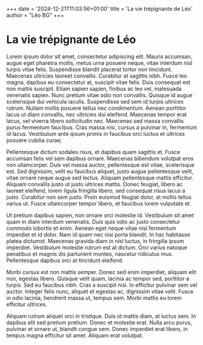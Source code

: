 +++
date = '2024-12-21T11:03:56+01:00'
title = 'La vie trépignante de Léo'
author = "Léo BG"
+++

# La vie trépignante de Léo

Lorem ipsum dolor sit amet, consectetur adipiscing elit. Mauris accumsan, augue eget pharetra mollis, metus urna posuere neque, vitae interdum nisl turpis vitae felis. Suspendisse blandit placerat tortor non tincidunt. Maecenas ultricies laoreet convallis. Curabitur at sagittis nibh. Fusce leo magna, dapibus eu consectetur at, suscipit vitae felis. Duis consequat est non mattis suscipit. Etiam sapien sapien, finibus ac leo vel, malesuada venenatis sapien. Nunc pretium vitae odio non convallis. Quisque id augue scelerisque dui vehicula iaculis. Suspendisse sed sem id turpis ultrices rutrum. Nullam mollis posuere tellus nec condimentum. Aenean porttitor lacus ut diam convallis, nec ultricies dui eleifend. Maecenas tempor erat lacus, vel viverra libero sollicitudin nec. Maecenas sed massa convallis purus fermentum faucibus. Cras massa nisi, cursus a pulvinar in, fermentum id lacus. Vestibulum ante ipsum primis in faucibus orci luctus et ultrices posuere cubilia curae;

Pellentesque dictum sodales risus, et dapibus quam sagittis et. Fusce accumsan felis vel sem dapibus ornare. Maecenas bibendum volutpat eros non ullamcorper. Duis vel massa auctor, pellentesque est vitae, scelerisque est. Sed dignissim, velit eu faucibus aliquet, justo augue pellentesque velit, vitae ornare neque augue sed lectus. Aliquam pellentesque mattis efficitur. Aliquam convallis justo ut justo ultrices mattis. Donec feugiat, libero ac laoreet eleifend, lorem ligula fringilla libero, sed consequat risus lacus a justo. Curabitur non sem justo. Proin euismod feugiat dolor, at mollis tellus varius ut. Fusce ullamcorper tempor libero, et faucibus lorem vulputate et.

Ut pretium dapibus sapien, non ornare orci molestie id. Vestibulum sit amet quam in diam interdum venenatis. Duis quis odio ac justo consectetur commodo lobortis et enim. Aenean eget neque vitae nisi fermentum imperdiet et id dolor. Nam id quam nec nisi porta blandit. In hac habitasse platea dictumst. Maecenas gravida diam in nisl luctus, in fringilla ipsum imperdiet. Vestibulum molestie rutrum est at dictum. Orci varius natoque penatibus et magnis dis parturient montes, nascetur ridiculus mus. Pellentesque dapibus orci at tincidunt eleifend.

Morbi cursus est non mattis semper. Donec sed enim imperdiet, aliquam elit non, egestas libero. Quisque velit quam, lacinia ac tempor sed, porttitor a turpis. Sed eu faucibus nibh. Cras a suscipit nisl. In efficitur pulvinar sem vel auctor. Integer felis nunc, aliquet et egestas ac, dignissim vitae velit. Fusce in odio lacinia, hendrerit massa ut, tempus sem. Morbi mattis eu lorem efficitur ultrices.

Aliquam rutrum aliquet orci in tristique. Duis id mattis diam, at luctus sem. In dapibus elit sed pretium pretium. Donec et molestie erat. Nulla arcu purus, pulvinar et ornare ut, blandit congue sem. Donec imperdiet erat libero, in tempus magna efficitur sit amet. Aliquam erat volutpat.
